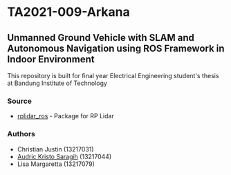 # TA2021-009-Arkana
## Unmanned Ground Vehicle with SLAM and Autonomous Navigation using ROS Framework in Indoor Environment

This repository is built for final year Electrical Engineering student's thesis at Bandung Institute of Technology

### Source
* [rplidar_ros](http://wiki.ros.org/rplidar_ros) - Package for RP Lidar

### Authors
* Christian Justin (13217031)
* [Audric Kristo Saragih](https://github.com/audricsaragih) (13217044)
* Lisa Margaretta (13217079)
